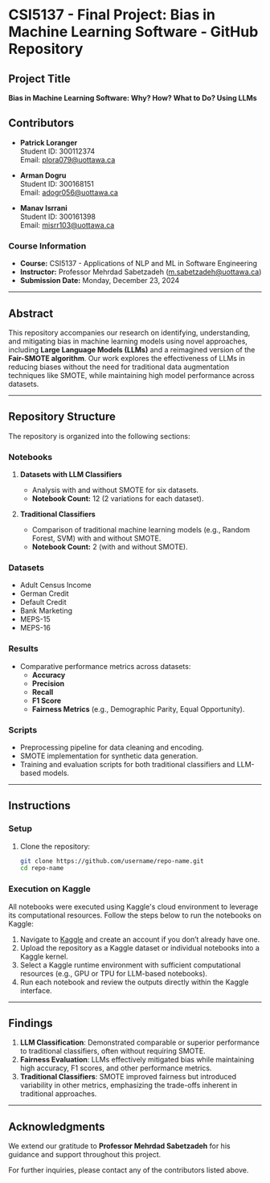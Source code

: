 # CSI5137 - Final Project: Bias in Machine Learning Software - GitHub Repository

## **Project Title**
**Bias in Machine Learning Software: Why? How? What to Do? Using LLMs**

## **Contributors**
- **Patrick Loranger**  
  Student ID: 300112374  
  Email: plora079@uottawa.ca  

- **Arman Dogru**  
  Student ID: 300168151  
  Email: adogr056@uottawa.ca  

- **Manav Isrrani**  
  Student ID: 300161398  
  Email: misrr103@uottawa.ca  

### **Course Information**
- **Course:** CSI5137 - Applications of NLP and ML in Software Engineering  
- **Instructor:** Professor Mehrdad Sabetzadeh ([m.sabetzadeh@uottawa.ca](mailto:m.sabetzadeh@uottawa.ca))  
- **Submission Date:** Monday, December 23, 2024  

---

## **Abstract**
This repository accompanies our research on identifying, understanding, and mitigating bias in machine learning models using novel approaches, including **Large Language Models (LLMs)** and a reimagined version of the **Fair-SMOTE algorithm**. Our work explores the effectiveness of LLMs in reducing biases without the need for traditional data augmentation techniques like SMOTE, while maintaining high model performance across datasets.

---

## **Repository Structure**
The repository is organized into the following sections:

### **Notebooks**
1. **Datasets with LLM Classifiers**  
   - Analysis with and without SMOTE for six datasets.  
   - **Notebook Count:** 12 (2 variations for each dataset).  

2. **Traditional Classifiers**  
   - Comparison of traditional machine learning models (e.g., Random Forest, SVM) with and without SMOTE.  
   - **Notebook Count:** 2 (with and without SMOTE).

### **Datasets**
- Adult Census Income
- German Credit
- Default Credit
- Bank Marketing
- MEPS-15
- MEPS-16

### **Results**
- Comparative performance metrics across datasets:
  - **Accuracy**
  - **Precision**
  - **Recall**
  - **F1 Score**
  - **Fairness Metrics** (e.g., Demographic Parity, Equal Opportunity).

### **Scripts**
- Preprocessing pipeline for data cleaning and encoding.
- SMOTE implementation for synthetic data generation.
- Training and evaluation scripts for both traditional classifiers and LLM-based models.

---

## **Instructions**
### **Setup**
1. Clone the repository:
   ```bash
   git clone https://github.com/username/repo-name.git
   cd repo-name
   ```

### **Execution on Kaggle**
All notebooks were executed using Kaggle's cloud environment to leverage its computational resources. Follow the steps below to run the notebooks on Kaggle:
1. Navigate to [Kaggle](https://www.kaggle.com/) and create an account if you don’t already have one.
2. Upload the repository as a Kaggle dataset or individual notebooks into a Kaggle kernel.
3. Select a Kaggle runtime environment with sufficient computational resources (e.g., GPU or TPU for LLM-based notebooks).
4. Run each notebook and review the outputs directly within the Kaggle interface.

---

## **Findings**
1. **LLM Classification**: Demonstrated comparable or superior performance to traditional classifiers, often without requiring SMOTE.
2. **Fairness Evaluation**: LLMs effectively mitigated bias while maintaining high accuracy, F1 scores, and other performance metrics.
3. **Traditional Classifiers**: SMOTE improved fairness but introduced variability in other metrics, emphasizing the trade-offs inherent in traditional approaches.

---

## **Acknowledgments**
We extend our gratitude to **Professor Mehrdad Sabetzadeh** for his guidance and support throughout this project.  

For further inquiries, please contact any of the contributors listed above.  
